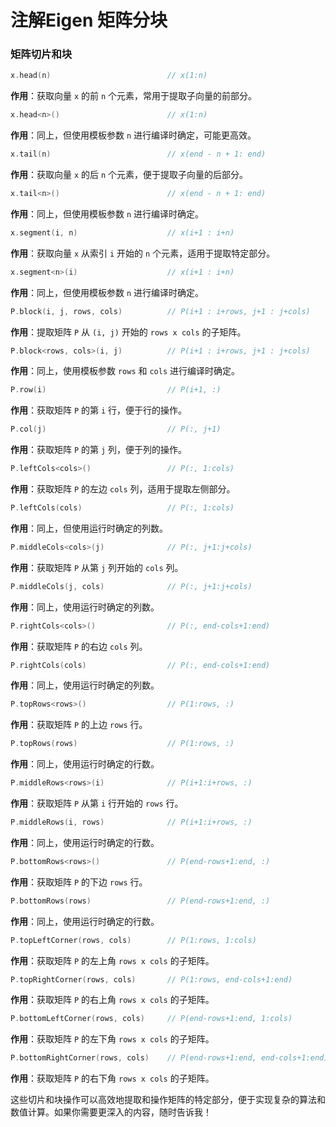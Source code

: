 # 注解Eigen 矩阵分块

### 矩阵切片和块

```cpp
x.head(n)                          // x(1:n)
```

**作用**：获取向量 `x` 的前 `n` 个元素，常用于提取子向量的前部分。

```cpp
x.head<n>()                        // x(1:n)
```

**作用**：同上，但使用模板参数 `n` 进行编译时确定，可能更高效。

```cpp
x.tail(n)                          // x(end - n + 1: end)
```

**作用**：获取向量 `x` 的后 `n` 个元素，便于提取子向量的后部分。

```cpp
x.tail<n>()                        // x(end - n + 1: end)
```

**作用**：同上，但使用模板参数 `n` 进行编译时确定。

```cpp
x.segment(i, n)                    // x(i+1 : i+n)
```

**作用**：获取向量 `x` 从索引 `i` 开始的 `n` 个元素，适用于提取特定部分。

```cpp
x.segment<n>(i)                    // x(i+1 : i+n)
```

**作用**：同上，但使用模板参数 `n` 进行编译时确定。

```cpp
P.block(i, j, rows, cols)          // P(i+1 : i+rows, j+1 : j+cols)
```

**作用**：提取矩阵 `P` 从 `(i, j)` 开始的 `rows x cols` 的子矩阵。

```cpp
P.block<rows, cols>(i, j)          // P(i+1 : i+rows, j+1 : j+cols)
```

**作用**：同上，使用模板参数 `rows` 和 `cols` 进行编译时确定。

```cpp
P.row(i)                           // P(i+1, :)
```

**作用**：获取矩阵 `P` 的第 `i` 行，便于行的操作。

```cpp
P.col(j)                           // P(:, j+1)
```

**作用**：获取矩阵 `P` 的第 `j` 列，便于列的操作。

```cpp
P.leftCols<cols>()                 // P(:, 1:cols)
```

**作用**：获取矩阵 `P` 的左边 `cols` 列，适用于提取左侧部分。

```cpp
P.leftCols(cols)                   // P(:, 1:cols)
```

**作用**：同上，但使用运行时确定的列数。

```cpp
P.middleCols<cols>(j)              // P(:, j+1:j+cols)
```

**作用**：获取矩阵 `P` 从第 `j` 列开始的 `cols` 列。

```cpp
P.middleCols(j, cols)              // P(:, j+1:j+cols)
```

**作用**：同上，使用运行时确定的列数。

```cpp
P.rightCols<cols>()                // P(:, end-cols+1:end)
```

**作用**：获取矩阵 `P` 的右边 `cols` 列。

```cpp
P.rightCols(cols)                  // P(:, end-cols+1:end)
```

**作用**：同上，使用运行时确定的列数。

```cpp
P.topRows<rows>()                  // P(1:rows, :)
```

**作用**：获取矩阵 `P` 的上边 `rows` 行。

```cpp
P.topRows(rows)                    // P(1:rows, :)
```

**作用**：同上，使用运行时确定的行数。

```cpp
P.middleRows<rows>(i)              // P(i+1:i+rows, :)
```

**作用**：获取矩阵 `P` 从第 `i` 行开始的 `rows` 行。

```cpp
P.middleRows(i, rows)              // P(i+1:i+rows, :)
```

**作用**：同上，使用运行时确定的行数。

```cpp
P.bottomRows<rows>()               // P(end-rows+1:end, :)
```

**作用**：获取矩阵 `P` 的下边 `rows` 行。

```cpp
P.bottomRows(rows)                 // P(end-rows+1:end, :)
```

**作用**：同上，使用运行时确定的行数。

```cpp
P.topLeftCorner(rows, cols)        // P(1:rows, 1:cols)
```

**作用**：获取矩阵 `P` 的左上角 `rows x cols` 的子矩阵。

```cpp
P.topRightCorner(rows, cols)       // P(1:rows, end-cols+1:end)
```

**作用**：获取矩阵 `P` 的右上角 `rows x cols` 的子矩阵。

```cpp
P.bottomLeftCorner(rows, cols)     // P(end-rows+1:end, 1:cols)
```

**作用**：获取矩阵 `P` 的左下角 `rows x cols` 的子矩阵。

```cpp
P.bottomRightCorner(rows, cols)    // P(end-rows+1:end, end-cols+1:end)
```

**作用**：获取矩阵 `P` 的右下角 `rows x cols` 的子矩阵。

这些切片和块操作可以高效地提取和操作矩阵的特定部分，便于实现复杂的算法和数值计算。如果你需要更深入的内容，随时告诉我！
